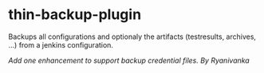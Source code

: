 thin-backup-plugin
==================

Backups all configurations and optionaly the artifacts (testresults, archives, ...) from a jenkins configuration.

*Add one enhancement to support backup credential files. By Ryanivanka*